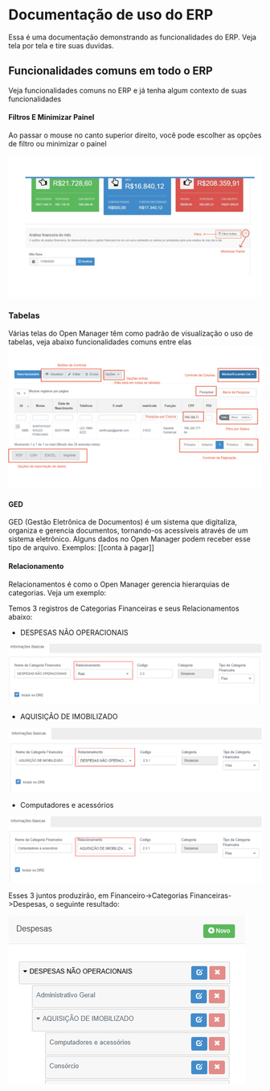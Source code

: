# Documentação de uso do ERP

Essa é uma documentação demonstrando as funcionalidades do ERP. Veja tela por tela e tire suas duvidas.

## Funcionalidades comuns em todo o ERP

Veja funcionalidades comuns no ERP e já tenha algum contexto de suas funcionalidades

#### Filtros E Minimizar Painel
Ao passar o mouse no canto superior direito, você pode escolher as opções de filtro ou minimizar o painel

![](/assets/Pasted_image_20250517170610.png)

### Tabelas

Várias telas do Open Manager têm como padrão de visualização o uso de tabelas, veja abaixo funcionalidades comuns entre elas 
![](/assets/Pasted_image_20250517181146.png)

#### GED

GED (Gestão Eletrônica de Documentos) é um sistema que digitaliza, organiza e gerencia documentos, tornando-os acessíveis através de um sistema eletrônico. Alguns dados no Open Manager podem receber esse tipo de arquivo. Exemplos: [[conta à pagar]]

#### Relacionamento

Relacionamentos é como o Open Manager gerencia hierarquias de categorias. Veja um exemplo:

Temos 3 registros de Categorias Financeiras e seus Relacionamentos abaixo:
- DESPESAS NÃO OPERACIONAIS

![](/assets/Pasted_image_20250518125252.png)


- AQUISIÇÃO DE IMOBILIZADO

![](/assets/Pasted_image_20250518125435.png)

- Computadores e acessórios

![](/assets/Pasted_image_20250518125606.png)

Esses 3 juntos produzirão, em Financeiro->Categorias Financeiras->Despesas, o seguinte resultado:

![](/assets/Pasted_image_20250518125926.png)